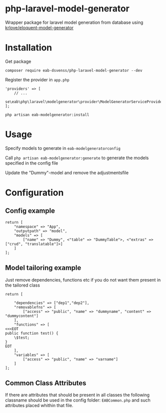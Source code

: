 # php-laravel-model-generator
Wrapper package for laravel model generation from database using [krlove/eloquent-model-generator](https://github.com/krlove/eloquent-model-generator)

# Installation

Get package
```
composer require eab-dsvenss/php-laravel-model-generator --dev
```
Register the provider in `app.php`

```
'providers' => [
    // ...
    se\eab\php\laravel\modelgenerator\provider\ModelGeneratorServiceProvider::class
];
```

```
php artisan eab-modelgenerator:install
```

# Usage

Specify models to generate in `eab-modelgeneratorconfig`

Call `php artisan eab-modelgenerator:generate` to generate the models specified in the config file

Update the "Dummy"-model and remove the adjustmentsfile

# Configuration

## Config example

```
return [
    "namespace" => "App",
    "outputpath" => "model",
    "models" => [
        ["name" => "Dummy", <"table" => "DummyTable">, <"extras" => ["crud", "translatable"]>]
    ]
];
```

## Model tailoring example
Just remove dependencies, functions etc if you do not want them present in the tailored class
```
return [
    
    "dependencies" => ["dep1","dep2"],
    "removablefns" => [
        ["access" => "public", "name" => "dummyname", "content" => "dummycontent"]
    ],
    "functions" => [
<<<EOT
public function test() {
    \$test;
}
EOT
    ],
    "variables" => [
        ["access" => "public", "name" => "varname"]
    ]
];
```

## Common Class Attributes 

If there are attributes that should be present in all classes the following classname 
should be used in the config folder: `EABCommon.php` and such attributes placed whithin that file.
